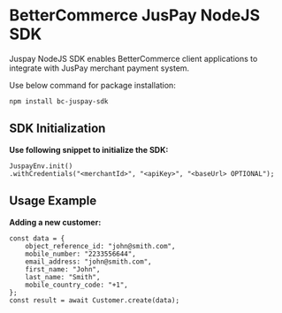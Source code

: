 # BetterCommerce JusPay NodeJS SDK

Juspay NodeJS SDK enables BetterCommerce client applications to integrate with JusPay merchant payment system. 

Use below command for package installation:

```
npm install bc-juspay-sdk
```

## SDK Initialization

**Use following snippet to initialize the SDK:**

```
JuspayEnv.init()
.withCredentials("<merchantId>", "<apiKey>", "<baseUrl> OPTIONAL");
```

## Usage Example ##

**Adding a new customer:**

```
const data = {
    object_reference_id: "john@smith.com",
    mobile_number: "2233556644",
    email_address: "john@smith.com",
    first_name: "John",
    last_name: "Smith",
    mobile_country_code: "+1",
};
const result = await Customer.create(data);
```